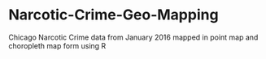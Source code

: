 # Narcotic-Crime-Geo-Mapping
Chicago Narcotic Crime data from January 2016 mapped in point map and choropleth map form using R
